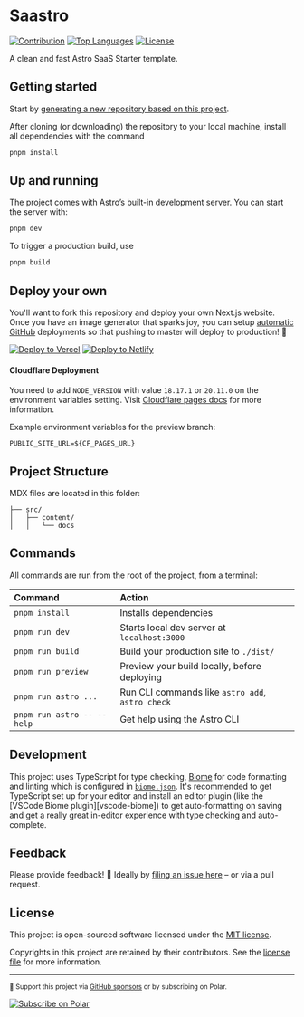 # Saastro

[![Contribution](https://badgen.net/badge/icon/Contributions%20Welcome?icon=bitcoin-lightning&label&color=black&labelColor=black)](https://github.com/riipandi/saastro/pulse)
[![Top Languages](https://img.shields.io/github/languages/top/riipandi/saastro)](https://github.com/riipandi/saastro)
[![License](https://img.shields.io/github/license/riipandi/saastro)](./LICENSE)
<!-- [![Netlify Status](https://api.netlify.com/api/v1/badges/f2fd46fe-530a-4cc9-bd81-f197ff54b322/deploy-status)](https://app.netlify.com/sites/saastro/deploys) -->

A clean and fast Astro SaaS Starter template.

## Getting started

Start by [generating a new repository based on this project](https://github.com/riipandi/saastro/generate).

After cloning (or downloading) the repository to your local machine, install all dependencies with the command

```sh
pnpm install
```

## Up and running

The project comes with Astro’s built-in development server. You can start the server with:

```sh
pnpm dev
```

To trigger a production build, use

```sh
pnpm build
```

## Deploy your own

You'll want to fork this repository and deploy your own Next.js website. Once you have an
image generator that sparks joy, you can setup [automatic GitHub](https://vercel.com/github)
deployments so that pushing to master will deploy to production! 🚀

[![Deploy to Vercel](https://vercel.com/button)](https://vercel.com/new/clone?repository-url=https://github.com/riipandi/saastro&project-name=saastro&repo-name=saastro&env=PUBLIC_SITE_URL)
[![Deploy to Netlify](https://www.netlify.com/img/deploy/button.svg)](https://app.netlify.com/start/deploy?repository=https://github.com/riipandi/saastro)

#### Cloudflare Deployment

You need to add `NODE_VERSION` with value `18.17.1` or `20.11.0` on the environment variables setting.
Visit [Cloudflare pages docs](https://developers.cloudflare.com/pages/platform/build-configuration/)
for more information.

Example environment variables for the preview branch:

```env
PUBLIC_SITE_URL=${CF_PAGES_URL}
```

## Project Structure

MDX files are located in this folder:

```text
├── src/
│   ├── content/
│   │   └── docs
```

## Commands

All commands are run from the root of the project, from a terminal:

| Command                   | Action                                           |
| :------------------------ | :----------------------------------------------- |
| `pnpm install`             | Installs dependencies                            |
| `pnpm run dev`             | Starts local dev server at `localhost:3000`      |
| `pnpm run build`           | Build your production site to `./dist/`          |
| `pnpm run preview`         | Preview your build locally, before deploying     |
| `pnpm run astro ...`       | Run CLI commands like `astro add`, `astro check` |
| `pnpm run astro -- --help` | Get help using the Astro CLI                     |

## Development

This project uses TypeScript for type checking, [Biome][biome] for code formatting
and linting which is configured in [`biome.json`](./biome.json). It's recommended
to get TypeScript set up for your editor and install an editor plugin (like the
[VSCode Biome plugin][vscode-biome]) to get auto-formatting on saving and get a
really great in-editor experience with type checking and auto-complete.

## Feedback

Please provide feedback! 🤗 Ideally by [filing an issue here](https://github.com/riipandi/saastro/issues) – or via a pull request.

## License

This project is open-sourced software licensed under the [MIT license](./LICENSE).

Copyrights in this project are retained by their contributors.
See the [license file](./LICENSE) for more information.

---

<sub>💝 Support this project via [GitHub sponsors][github-sponsors] or by subscribing on Polar.</sub>

<a href="https://polar.sh/riipandi" target="_blank" rel="noopener noreferrer">
  <picture>
    <source media="(prefers-color-scheme: dark)"
      srcset="https://polar.sh/embed/subscribe.svg?org=riipandi&label=Subscribe&darkmode"><img
      alt="Subscribe on Polar" src="https://polar.sh/embed/subscribe.svg?org=riipandi&label=Subscribe">
  </picture>
</a>

<!-- link reference definition -->
[riipandi-x]: https://x.com/intent/follow?screen_name=riipandi
[github-sponsors]: https://github.com/sponsors/riipandi
[biome]: https://biomejs.dev
